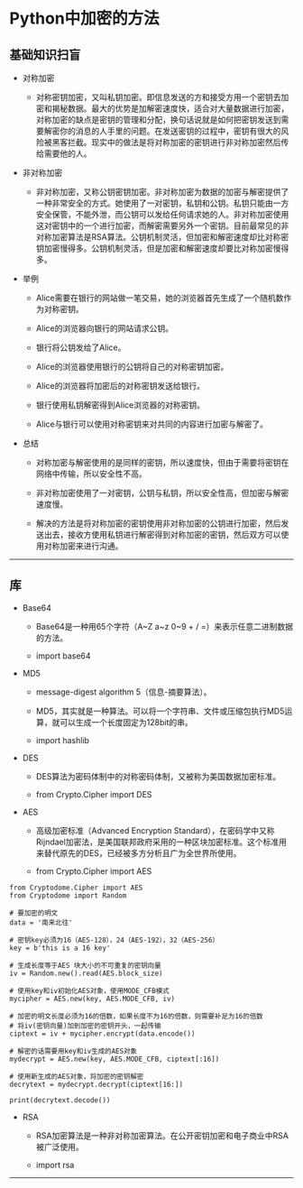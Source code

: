 # Python中加密的方法

## 基础知识扫盲

  + 对称加密

	- 对称密钥加密，又叫私钥加密。即信息发送的方和接受方用一个密钥去加密和揭秘数据。最大的优势是加解密速度快，适合对大量数据进行加密，对称加密的缺点是密钥的管理和分配，换句话说就是如何把密钥发送到需要解密你的消息的人手里的问题。在发送密钥的过程中，密钥有很大的风险被黑客拦截。现实中的做法是将对称加密的密钥进行非对称加密然后传给需要他的人。

  + 非对称加密

    - 非对称加密，又称公钥密钥加密。非对称加密为数据的加密与解密提供了一种非常安全的方式。她使用了一对密钥，私钥和公钥。私钥只能由一方安全保管，不能外泄，而公钥可以发给任何请求她的人。非对称加密使用这对密钥中的一个进行加密，而解密需要另外一个密钥。目前最常见的非对称加密算法是RSA算法。公钥机制灵活，但加密和解密速度却比对称密钥加密慢得多。公钥机制灵活，但是加密和解密速度却要比对称加密慢得多。

  + 举例

    - Alice需要在银行的网站做一笔交易，她的浏览器首先生成了一个随机数作为对称密钥。

    - Alice的浏览器向银行的网站请求公钥。

    - 银行将公钥发给了Alice。

    - Alice的浏览器使用银行的公钥将自己的对称密钥加密。

    - Alice的浏览器将加密后的对称密钥发送给银行。

    - 银行使用私钥解密得到Alice浏览器的对称密钥。

    - Alice与银行可以使用对称密钥来对共同的内容进行加密与解密了。

  + 总结

    - 对称加密与解密使用的是同样的密钥，所以速度快，但由于需要将密钥在网络中传输，所以安全性不高。

    - 非对称加密使用了一对密钥，公钥与私钥，所以安全性高，但加密与解密速度慢。

    - 解决的方法是将对称加密的密钥使用非对称加密的公钥进行加密，然后发送出去，接收方使用私钥进行解密得到对称加密的密钥，然后双方可以使用对称加密来进行沟通。

***

## 库

  + Base64

    - Base64是一种用65个字符（A~Z a~z 0~9 + / =）来表示任意二进制数据的方法。

    - import base64

  + MD5

    - message-digest algorithm 5（信息-摘要算法）。

    - MD5，其实就是一种算法。可以将一个字符串、文件或压缩包执行MD5运算，就可以生成一个长度固定为128bit的串。

    - import hashlib

  + DES

    - DES算法为密码体制中的对称密码体制，又被称为美国数据加密标准。

    - from Crypto.Cipher import DES

  + AES

    - 高级加密标准（Advanced Encryption Standard），在密码学中又称Rijndael加密法，是美国联邦政府采用的一种区块加密标准。这个标准用来替代原先的DES，已经被多方分析且广为全世界所使用。

    - from Crypto.Cipher import AES

```
from Cryptodome.Cipher import AES
from Cryptodome import Random

# 要加密的明文
data = '南来北往'

# 密钥key必须为16（AES-128），24（AES-192），32（AES-256）
key = b'this is a 16 key'

# 生成长度等于AES 块大小的不可重复的密钥向量
iv = Random.new().read(AES.block_size)

# 使用key和iv初始化AES对象，使用MODE_CFB模式
mycipher = AES.new(key, AES.MODE_CFB, iv)

# 加密的明文长度必须为16的倍数，如果长度不为16的倍数，则需要补足为16的倍数
# 将iv(密钥向量)加到加密的密钥开头，一起传输
ciptext = iv + mycipher.encrypt(data.encode())

# 解密的话需要用key和iv生成的AES对象
mydecrypt = AES.new(key, AES.MODE_CFB, ciptext[:16])

# 使用新生成的AES对象，将加密的密钥解密
decrytext = mydecrypt.decrypt(ciptext[16:])

print(decrytext.decode())
```

  + RSA

    - RSA加密算法是一种非对称加密算法。在公开密钥加密和电子商业中RSA被广泛使用。

    - import rsa

***
